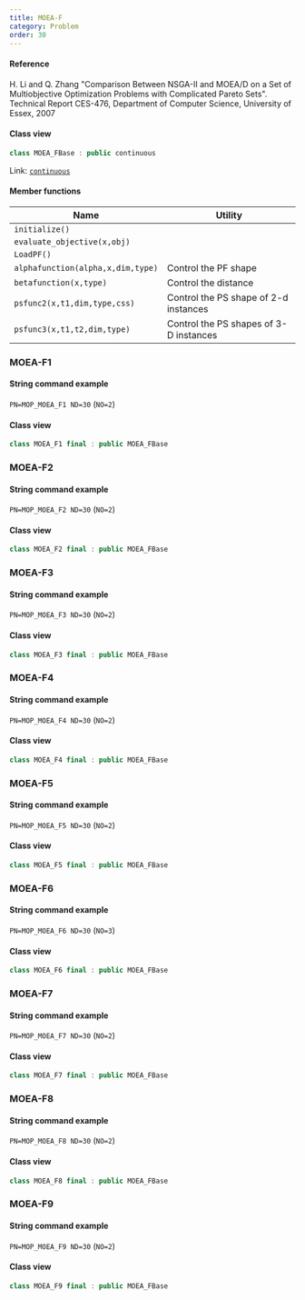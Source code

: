 ```yaml
---
title: MOEA-F
category: Problem
order: 30
---
```


#### Reference

H. Li and Q. Zhang
"Comparison Between NSGA-II and MOEA/D on a Set of Multiobjective Optimization Problems with Complicated Pareto Sets".
Technical Report CES-476, Department of Computer Science, University of Essex, 2007

#### Class view
```c++
class MOEA_FBase : public continuous
```
Link: [`continuous`](../continuous)

#### Member functions

|Name|Utility|
|-|-|
|`initialize()`||
|`evaluate_objective(x,obj)`||
|`LoadPF()`||
|`alphafunction(alpha,x,dim,type)`|Control the PF shape|
|`betafunction(x,type)`|Control the distance|
|`psfunc2(x,t1,dim,type,css)`|Control the PS shape of 2-d instances|
|`psfunc3(x,t1,t2,dim,type)`|Control the PS shapes of 3-D instances|

### MOEA-F1

#### String command example

`PN=MOP_MOEA_F1 ND=30` (`NO=2`)

#### Class view

```c++
class MOEA_F1 final : public MOEA_FBase
```

### MOEA-F2

#### String command example

`PN=MOP_MOEA_F2 ND=30` (`NO=2`)

#### Class view

```c++
class MOEA_F2 final : public MOEA_FBase
```

### MOEA-F3

#### String command example

`PN=MOP_MOEA_F3 ND=30` (`NO=2`)

#### Class view

```c++
class MOEA_F3 final : public MOEA_FBase
```

### MOEA-F4

#### String command example

`PN=MOP_MOEA_F4 ND=30` (`NO=2`)

#### Class view

```c++
class MOEA_F4 final : public MOEA_FBase
```

### MOEA-F5

#### String command example

`PN=MOP_MOEA_F5 ND=30` (`NO=2`)

#### Class view

```c++
class MOEA_F5 final : public MOEA_FBase
```

### MOEA-F6

#### String command example

`PN=MOP_MOEA_F6 ND=30` (`NO=3`)

#### Class view

```c++
class MOEA_F6 final : public MOEA_FBase
```

### MOEA-F7

#### String command example

`PN=MOP_MOEA_F7 ND=30` (`NO=2`)

#### Class view

```c++
class MOEA_F7 final : public MOEA_FBase
```

### MOEA-F8

#### String command example

`PN=MOP_MOEA_F8 ND=30` (`NO=2`)

#### Class view

```c++
class MOEA_F8 final : public MOEA_FBase
```

### MOEA-F9

#### String command example

`PN=MOP_MOEA_F9 ND=30` (`NO=2`)

#### Class view

```c++
class MOEA_F9 final : public MOEA_FBase
```